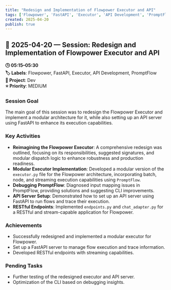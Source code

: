 ```yaml
---
title: "Redesign and Implementation of Flowpower Executor and API"
tags: ['Flowpower', 'FastAPI', 'Executor', 'API Development', 'PromptFlow']
created: 2025-04-20
publish: true
---
```


## 📅 2025-04-20 — Session: Redesign and Implementation of Flowpower Executor and API

**🕒 05:15–05:30**  
**🏷️ Labels**: Flowpower, FastAPI, Executor, API Development, PromptFlow  
**📂 Project**: Dev  
**⭐ Priority**: MEDIUM  


### Session Goal
The main goal of this session was to redesign the Flowpower Executor and implement a modular architecture for it, while also setting up an API server using FastAPI to enhance its execution capabilities.

### Key Activities
- **Reimagining the Flowpower Executor**: A comprehensive redesign was outlined, focusing on its responsibilities, suggested signatures, and modular dispatch logic to enhance robustness and production readiness.
- **Modular Executor Implementation**: Developed a modular version of the `executor.py` file for the Flowpower architecture, incorporating batch, node, and streaming execution capabilities using `PromptFlow`.
- **Debugging PromptFlow**: Diagnosed input mapping issues in PromptFlow, providing solutions and suggesting CLI improvements.
- **API Server Setup**: Demonstrated how to set up an API server using FastAPI to run flows and trace their execution.
- **RESTful Endpoints**: Implemented `endpoints.py` and `chat_adapter.py` for a RESTful and stream-capable application for Flowpower.

### Achievements
- Successfully redesigned and implemented a modular executor for Flowpower.
- Set up a FastAPI server to manage flow execution and trace information.
- Developed RESTful endpoints with streaming capabilities.

### Pending Tasks
- Further testing of the redesigned executor and API server.
- Optimization of the CLI based on debugging insights.
